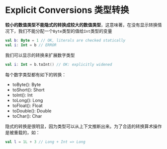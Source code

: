 # Explicit Conversions 类型转换

  **较小的数值类型不能隐式的转换成较大的数值类型**，这意味著，在没有显示转换情况下，我们不能分配一个```Byte```类型的值给```Int```类型的变量
  
  ```kotlin
val b: Byte = 1 // OK, literals are checked statically
val i: Int = b // ERROR
  ```
我们可以显示的转换来扩展数字类型
```kotlin
val i: Int = b.toInt() // OK: explicitly widened
```
每个数字类型都有如下的转换：

- toByte(): Byte
- toShort(): Short
- toInt(): Int
- toLong(): Long
- toFloat(): Float
- toDouble(): Double
- toChar(): Char

隐式的转换是很明显，因为类型可以从上下文推断出来。为了合适的转换算术操作是被重载的，如：

```kotlin
val l = 1L + 3 // Long + Int => Long
```